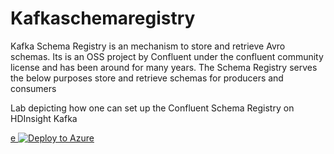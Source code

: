 # Kafkaschemaregistry
Kafka Schema Registry is an mechanism to store and retrieve Avro schemas. Its is an OSS project by Confluent under the confluent community license and has been around for many years. The Schema Registry serves the below purposes store and retrieve schemas for producers and consumers 


Lab depicting how one can set up the Confluent Schema Registry on HDInsight Kafka 

[e ![Deploy to Azure](https://aka.ms/deploytoazurebutton)](https://portal.azure.com/#create/Microsoft.Template/uri/https%3A%2F%2Fraw.githubusercontent.com%2Farnabganguly%2FKafkaschemaregistry%2Fmaster%2Fazuredeploy.json
)


<!--stackedit_data:
eyJoaXN0b3J5IjpbMzY1NTk5OTEyLC00NDA1ODM5NjcsLTEyNj
Y3NzA1MjUsMTQ5MTUzNjYxLDY1NTgzMTk0OSw4NTIzMDE0NTUs
MjcwNTM5NjY5XX0=
-->